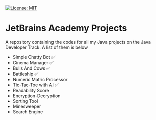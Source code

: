 [![License: MIT](https://img.shields.io/badge/License-MIT-yellow.svg)](https://raw.githubusercontent.com/LordVader31/JetBrains_Academy_Projects/main/LICENSE.md)

# JetBrains Academy Projects
A repository containing the codes for all my Java projects on the Java Developer Track. A list of them is below 
* Simple Chatty Bot ✅
* Cinema Manager ✅
* Bulls And Cows ✅
* Battleship ✅
* Numeric Matric Processor
* Tic-Tac-Toe with AI ✅
* Readability Score
* Encryption-Decryption 
* Sorting Tool
* Minesweeper
* Search Engine
